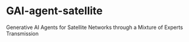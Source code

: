 # GAI-agent-satellite
Generative AI Agents for Satellite Networks through a Mixture of Experts Transmission
